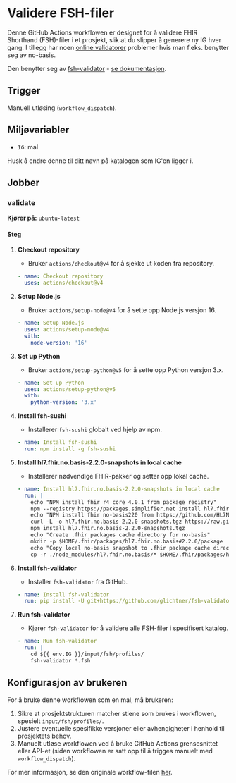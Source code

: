 # Validere FSH-filer

Denne GitHub Actions workflowen er designet for å validere FHIR Shorthand (FSH)-filer i et prosjekt, slik at du slipper å generere ny IG hver gang. I tillegg har noen [online validatorer](https://fshonline.fshschool.org/) problemer hvis man f.eks. benytter seg av no-basis.

Den benytter seg av [fsh-validator](https://github.com/glichtner/fsh-validator) - [se dokumentasjon](https://fsh-validator.readthedocs.io/en/latest/).

## Trigger

Manuell utløsing (`workflow_dispatch`).

## Miljøvariabler

- `IG`: mal

Husk å endre denne til ditt navn på katalogen som IG'en ligger i.

## Jobber

### validate

**Kjører på:** `ubuntu-latest`

#### Steg

1. **Checkout repository**
   - Bruker `actions/checkout@v4` for å sjekke ut koden fra repository.

   ```yaml
   - name: Checkout repository
     uses: actions/checkout@v4
   ```

2. **Setup Node.js**
   - Bruker `actions/setup-node@v4` for å sette opp Node.js versjon 16.

   ```yaml
   - name: Setup Node.js
     uses: actions/setup-node@v4
     with:
       node-version: '16'
   ```

3. **Set up Python**
   - Bruker `actions/setup-python@v5` for å sette opp Python versjon 3.x.

   ```yaml
   - name: Set up Python
     uses: actions/setup-python@v5
     with:
       python-version: '3.x'
   ```

4. **Install fsh-sushi**
   - Installerer `fsh-sushi` globalt ved hjelp av npm.

   ```yaml
   - name: Install fsh-sushi
     run: npm install -g fsh-sushi
   ```

5. **Install hl7.fhir.no.basis-2.2.0-snapshots in local cache**
   - Installerer nødvendige FHIR-pakker og setter opp lokal cache.

   ```yaml
   - name: Install hl7.fhir.no.basis-2.2.0-snapshots in local cache
     run: |
       echo "NPM install fhir r4 core 4.0.1 from package registry"
       npm --registry https://packages.simplifier.net install hl7.fhir.r4.core@4.0.1
       echo "NPM install fhir no-basis220 from https://github.com/HL7Norway/resources/"
       curl -L -o hl7.fhir.no.basis-2.2.0-snapshots.tgz https://raw.githubusercontent.com/HL7Norway/resources/main/snapshots/hl7.fhir.no.basis-2.2.0-snapshots.tgz
       npm install hl7.fhir.no.basis-2.2.0-snapshots.tgz
       echo "Create .fhir packages cache directory for no-basis"
       mkdir -p $HOME/.fhir/packages/hl7.fhir.no.basis#2.2.0/package
       echo "Copy local no-basis snapshot to .fhir package cache directory"
       cp -r ./node_modules/hl7.fhir.no.basis/* $HOME/.fhir/packages/hl7.fhir.no.basis#2.2.0/package
   ```

6. **Install fsh-validator**
   - Installer `fsh-validator` fra GitHub.

   ```yaml
   - name: Install fsh-validator
     run: pip install -U git+https://github.com/glichtner/fsh-validator
   ```

7. **Run fsh-validator**
   - Kjører `fsh-validator` for å validere alle FSH-filer i spesifisert katalog.

   ```yaml
   - name: Run fsh-validator
     run: |
       cd ${{ env.IG }}/input/fsh/profiles/
       fsh-validator *.fsh
   ```

## Konfigurasjon av brukeren

For å bruke denne workflowen som en mal, må brukeren:

1. Sikre at prosjektstrukturen matcher stiene som brukes i workflowen, spesielt `input/fsh/profiles/`.
2. Justere eventuelle spesifikke versjoner eller avhengigheter i henhold til prosjektets behov.
3. Manuelt utløse workflowen ved å bruke GitHub Actions grensesnittet eller API-et (siden workflowen er satt opp til å trigges manuelt med `workflow_dispatch`).

For mer informasjon, se den originale workflow-filen [her](https://github.com/HL7Norway/ig-mal/blob/main/.github/workflows/validate-fsh.yml).
